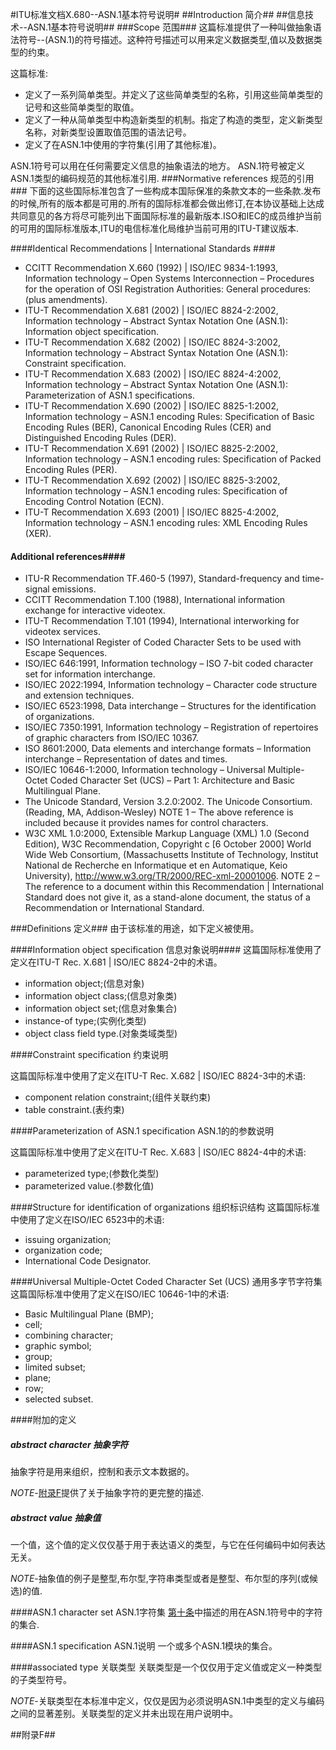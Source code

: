 #ITU标准文档X.680--ASN.1基本符号说明#
##Introduction 简介##
##信息技术--ASN.1基本符号说明##
###Scope 范围###
这篇标准提供了一种叫做抽象语法符号--(ASN.1)的符号描述。这种符号描述可以用来定义数据类型,值以及数据类型的约束。

这篇标准:
* 定义了一系列简单类型。并定义了这些简单类型的名称，引用这些简单类型的记号和这些简单类型的取值。
* 定义了一种从简单类型中构造新类型的机制。指定了构造的类型，定义新类型名称，对新类型设置取值范围的语法记号。
* 定义了在ASN.1中使用的字符集(引用了其他标准)。

ASN.1符号可以用在任何需要定义信息的抽象语法的地方。
ASN.1符号被定义ASN.1类型的编码规范的其他标准引用.
###Normative references 规范的引用###
下面的这些国际标准包含了一些构成本国际保准的条款文本的一些条款.发布的时候,所有的版本都是可用的.所有的国际标准都会做出修订,在本协议基础上达成共同意见的各方将尽可能列出下面国际标准的最新版本.ISO和IEC的成员维护当前的可用的国际标准版本,ITU的电信标准化局维护当前可用的ITU-T建议版本.

####Identical Recommendations | International Standards ####
* CCITT Recommendation X.660 (1992) | ISO/IEC 9834-1:1993, Information technology – Open Systems Interconnection – Procedures for the operation of OSI Registration Authorities: General procedures: (plus amendments).
* ITU-T Recommendation X.681 (2002) | ISO/IEC 8824-2:2002, Information technology – Abstract Syntax Notation One (ASN.1): Information object specification.
* ITU-T Recommendation X.682 (2002) | ISO/IEC 8824-3:2002, Information technology – Abstract Syntax Notation One (ASN.1): Constraint specification.
* ITU-T Recommendation X.683 (2002) | ISO/IEC 8824-4:2002, Information technology – Abstract Syntax Notation One (ASN.1): Parameterization of ASN.1 specifications.
* ITU-T Recommendation X.690 (2002) | ISO/IEC 8825-1:2002, Information technology – ASN.1 encoding Rules: Specification of Basic Encoding Rules (BER), Canonical Encoding Rules (CER) and Distinguished Encoding Rules (DER).
* ITU-T Recommendation X.691 (2002) | ISO/IEC 8825-2:2002, Information technology – ASN.1 encoding rules: Specification of Packed Encoding Rules (PER).
* ITU-T Recommendation X.692 (2002) | ISO/IEC 8825-3:2002, Information technology – ASN.1 encoding rules: Specification of Encoding Control Notation (ECN).
* ITU-T Recommendation X.693 (2001) | ISO/IEC 8825-4:2002, Information technology – ASN.1 encoding rules: XML Encoding Rules (XER).

#### Additional references####
* ITU-R Recommendation TF.460-5 (1997), Standard-frequency and time-signal emissions.
* CCITT Recommendation T.100 (1988), International information exchange for interactive videotex.
* ITU-T Recommendation T.101 (1994), International interworking for videotex services.
* ISO International Register of Coded Character Sets to be used with Escape Sequences.
* ISO/IEC 646:1991, Information technology – ISO 7-bit coded character set for information interchange.
* ISO/IEC 2022:1994, Information technology – Character code structure and extension techniques.
* ISO/IEC 6523:1998, Data interchange – Structures for the identification of organizations.
* ISO/IEC 7350:1991, Information technology – Registration of repertoires of graphic characters from ISO/IEC 10367.
* ISO 8601:2000, Data elements and interchange formats – Information interchange – Representation of dates and times.
* ISO/IEC 10646-1:2000, Information technology – Universal Multiple-Octet Coded Character Set (UCS) – Part 1: Architecture and Basic Multilingual Plane.
* The Unicode Standard, Version 3.2.0:2002. The Unicode Consortium. (Reading, MA, Addison-Wesley)
NOTE 1 – The above reference is included because it provides names for control characters.
* W3C XML 1.0:2000, Extensible Markup Language (XML) 1.0 (Second Edition), W3C Recommendation, Copyright c [6 October 2000] World Wide Web Consortium, (Massachusetts Institute of Technology, Institut National de Recherche en Informatique et en Automatique, Keio University), http://www.w3.org/TR/2000/REC-xml-20001006.
NOTE 2 – The reference to a document within this Recommendation | International Standard does not give it, as a stand-alone document, the status of a Recommendation or International Standard.

###Definitions 定义###
由于该标准的用途，如下定义被使用。

####Information object specification 信息对象说明####
这篇国际标准使用了定义在ITU-T Rec. X.681 | ISO/IEC 8824-2中的术语。
* information object;(信息对象)
* information object class;(信息对象类)
* information object set;(信息对象集合)
* instance-of type;(实例化类型)
* object class field type.(对象类域类型)

####Constraint specification 约束说明

这篇国际标准中使用了定义在ITU-T Rec. X.682 | ISO/IEC 8824-3中的术语:
* component relation constraint;(组件关联约束)
* table constraint.(表约束)

####Parameterization of ASN.1 specification ASN.1的的参数说明

这篇国际标准中使用了定义在ITU-T Rec. X.683 | ISO/IEC 8824-4中的术语:
* parameterized type;(参数化类型)
* parameterized value.(参数化值)

####Structure for identification of organizations 组织标识结构
这篇国际标准中使用了定义在ISO/IEC 6523中的术语:
* issuing organization;
* organization code;
* International Code Designator.

####Universal Multiple-Octet Coded Character Set (UCS) 通用多字节字符集
这篇国际标准中使用了定义在ISO/IEC 10646-1中的术语:
* Basic Multilingual Plane (BMP);
* cell;
* combining character;
* graphic symbol;
* group;
* limited subset;
* plane;
* row;
* selected subset.

####附加的定义
##### abstract character 抽象字符
抽象字符是用来组织，控制和表示文本数据的。

*NOTE*-[附录F](#附录F)提供了关于抽象字符的更完整的描述.

##### abstract value 抽象值
一个值，这个值的定义仅仅基于用于表达语义的类型，与它在任何编码中如何表达无关。

*NOTE*-抽象值的例子是整型,布尔型,字符串类型或者是整型、布尔型的序列(或候选)的值.

####ASN.1 character set ASN.1字符集
[第十条](#TODO_填入第十条地址)中描述的用在ASN.1符号中的字符的集合.

####ASN.1 specification ASN.1说明
一个或多个ASN.1模块的集合。

####associated type 关联类型
关联类型是一个仅仅用于定义值或定义一种类型的子类型符号。

*NOTE*-<span stype="color:red">关联类型在本标准中定义，仅仅是因为必须说明ASN.1中类型的定义与编码之间的显著差别。关联类型的定义并未出现在用户说明中。</span>


##附录F##
